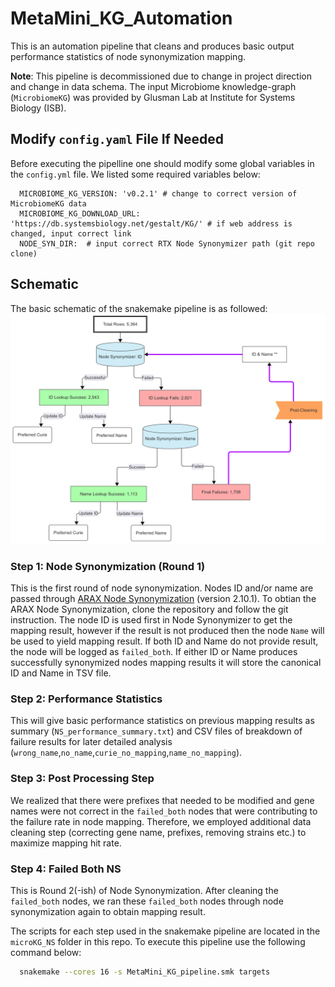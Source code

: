 # MetaMini_KG_Automation
This is an automation pipeline that cleans and produces basic output performance statistics of node synonymization mapping.

**Note**: This pipeline is decommissioned due to change in project direction and change in data schema.
The input Microbiome knowledge-graph (`MicrobiomeKG`) was provided by Glusman Lab at Institute for Systems Biology (ISB).


## Modify `config.yaml` File If Needed 
Before executing the pipelline one should modify some global variables in the `config.yml` file. We listed some required variables below:
```
  MICROBIOME_KG_VERSION: 'v0.2.1' # change to correct version of MicrobiomeKG data
  MICROBIOME_KG_DOWNLOAD_URL: 'https://db.systemsbiology.net/gestalt/KG/' # if web address is changed, input correct link
  NODE_SYN_DIR:  # input correct RTX Node Synonymizer path (git repo clone)
```


## Schematic
The basic schematic of the snakemake pipeline is as followed:
![pipeline shematic diagram](image/schematic.png)

### Step 1: Node Synonymization (Round 1)
This is the first round of node synonymization. Nodes ID and/or name are passed through [ARAX Node Synonymization](https://github.com/RTXteam/RTX/blob/master/code/ARAX/NodeSynonymizer/node_synonymizer.py) (version 2.10.1). To obtian the ARAX Node Synonymization, clone the repository and follow the git instruction.
The node ID is used first in Node Synonymizer to get the mapping result, however if the result is not produced then the node `Name` will be used to yield mapping result. If both ID and Name do not provide result, the node will be logged as `failed_both`.
If either ID or Name produces successfully synonymized nodes mapping results it will store the canonical ID and Name in TSV file. 

### Step 2: Performance Statistics
This will give basic performance statistics on previous mapping results as summary (`NS_performance_summary.txt`) and CSV files of breakdown of failure results for later detailed analysis (`wrong_name`,`no_name`,`curie_no_mapping`,`name_no_mapping`).

### Step 3: Post Processing Step
We realized that there were prefixes that needed to be modified and gene names were not correct in the `failed_both` nodes that were contributing to the failure rate in node mapping. Therefore, we employed additional data cleaning step (correcting gene name, prefixes, removing strains etc.) to maximize mapping hit rate.

### Step 4: Failed Both NS 
This is Round 2(-ish) of Node Synonymization. After cleaning the `failed_both` nodes, we ran these `failed_both` nodes through node synonymization again to obtain mapping result.

The scripts for each step used in the snakemake pipeline are located in the `microKG_NS` folder in this repo. 
To execute this pipeline use the following command below:
```bash
  snakemake --cores 16 -s MetaMini_KG_pipeline.smk targets
```
